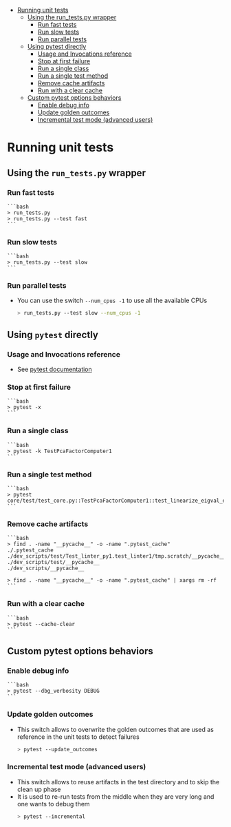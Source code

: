 <!--ts-->
   * [Running unit tests](documentation/notes/unit_tests.md#running-unit-tests)
      * [Using the run_tests.py wrapper](documentation/notes/unit_tests.md#using-the-run_testspy-wrapper)
         * [Run fast tests](documentation/notes/unit_tests.md#run-fast-tests)
         * [Run slow tests](documentation/notes/unit_tests.md#run-slow-tests)
         * [Run parallel tests](documentation/notes/unit_tests.md#run-parallel-tests)
      * [Using pytest directly](documentation/notes/unit_tests.md#using-pytest-directly)
         * [Usage and Invocations reference](documentation/notes/unit_tests.md#usage-and-invocations-reference)
         * [Stop at first failure](documentation/notes/unit_tests.md#stop-at-first-failure)
         * [Run a single class](documentation/notes/unit_tests.md#run-a-single-class)
         * [Run a single test method](documentation/notes/unit_tests.md#run-a-single-test-method)
         * [Remove cache artifacts](documentation/notes/unit_tests.md#remove-cache-artifacts)
         * [Run with a clear cache](documentation/notes/unit_tests.md#run-with-a-clear-cache)
      * [Custom pytest options behaviors](documentation/notes/unit_tests.md#custom-pytest-options-behaviors)
         * [Enable debug info](documentation/notes/unit_tests.md#enable-debug-info)
         * [Update golden outcomes](documentation/notes/unit_tests.md#update-golden-outcomes)
         * [Incremental test mode (advanced users)](documentation/notes/unit_tests.md#incremental-test-mode-advanced-users)

<!-- Added by: saggese, at: Sat Oct 19 19:38:40 EDT 2019 -->

<!--te-->

# Running unit tests

## Using the `run_tests.py` wrapper

### Run fast tests
    ```bash
    > run_tests.py
    > run_tests.py --test fast
    ```

### Run slow tests
    ```bash
    > run_tests.py --test slow
    ```

### Run parallel tests
- You can use the switch `--num_cpus -1` to use all the available CPUs
    ```bash
    > run_tests.py --test slow --num_cpus -1
    ```

## Using `pytest` directly

### Usage and Invocations reference

- See [pytest documentation](http://doc.pytest.org/en/latest/usage.html)

### Stop at first failure
    ```bash
    > pytest -x
    ```

### Run a single class
    ```bash
    > pytest -k TestPcaFactorComputer1
    ```

### Run a single test method
    ```bash
    > pytest core/test/test_core.py::TestPcaFactorComputer1::test_linearize_eigval_eigvec
    ```

### Remove cache artifacts
    ```bash
    > find . -name "__pycache__" -o -name ".pytest_cache"
    ./.pytest_cache
    ./dev_scripts/test/Test_linter_py1.test_linter1/tmp.scratch/__pycache__
    ./dev_scripts/test/__pycache__
    ./dev_scripts/__pycache__

    > find . -name "__pycache__" -o -name ".pytest_cache" | xargs rm -rf
    ```

### Run with a clear cache
    ```bash
    > pytest --cache-clear
    ```

## Custom pytest options behaviors

### Enable debug info
    ```bash
    > pytest --dbg_verbosity DEBUG
    ```

### Update golden outcomes
- This switch allows to overwrite the golden outcomes that are used as reference
  in the unit tests to detect failures
    ```bash
    > pytest --update_outcomes
    ```

### Incremental test mode (advanced users)
- This switch allows to reuse artifacts in the test directory and to skip the
  clean up phase
- It is used to re-run tests from the middle when they are very long and one
  wants to debug them
    ```bash
    > pytest --incremental
    ```
